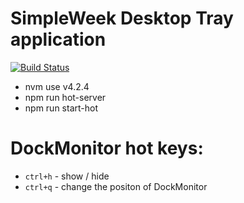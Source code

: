 # SimpleWeek Desktop Tray application
[![Build Status](https://travis-ci.org/SimpleWeek/desktop-tray-app.svg?branch=master)](https://travis-ci.org/SimpleWeek/desktop-tray-app)

* nvm use v4.2.4
* npm run hot-server
* npm run start-hot

# DockMonitor hot keys:
* `ctrl+h` - show / hide
* `ctrl+q` - change the positon of DockMonitor
